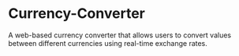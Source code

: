 # Currency-Converter
A web-based currency converter that allows users to convert values between different currencies using real-time exchange rates.
